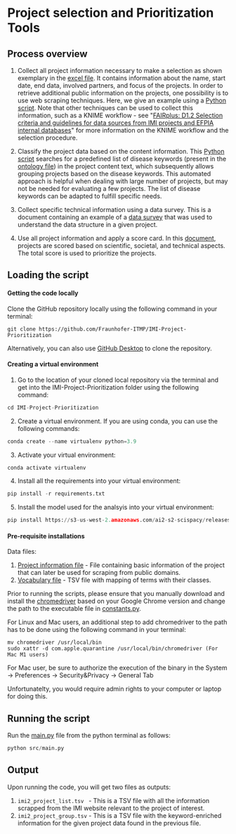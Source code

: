 # Project selection and Prioritization Tools 

## Process overview
1. Collect all project information necessary to make a selection as shown exemplary in the [excel file](data/IMI2_Projects_Abstracts.xlsx). It contains information about the name, start date, end data, involved partners, and focus of the projects. In order to retrieve additional public information on the projects, one possibility is to use web scraping techniques. Here, we give an example using a [Python script](src/scrapper.py). Note that other techniques can be used to collect this information, such as a KNIME workflow - see "[FAIRplus: D1.2 Selection criteria and guidelines for data sources from IMI projects and EFPIA internal databases](https://zenodo.org/record/3596024)" for more information on the KNIME workflow and the selection procedure.


3. Classify the project data based on the content information. This [Python script](src/fair_vocab_mapping.py) searches for a predefined list of disease keywords (present in the [ontology file](data/fair_ontology)) in the project content text, which subsequently allows grouping projects based on the disease keywords. This automated approach is helpful when dealing with large number of projects, but may not be needed for evaluating a few projects. The list of disease keywords can be adapted to fulfill specific needs.


5. Collect specific technical information using a data survey. This is a document containing an example of a [data survey](https://zenodo.org/record/3274230#.YbNVK7nMJgA) that was used to understand the data structure in a given project.


7. Use all project information and apply a score card. In this [document](https://zenodo.org/record/3596024#.YbNVQLnMJgA), projects are scored based on scientific, societal, and technical aspects. The total score is used to prioritize the projects. 


## Loading the script

#### Getting the code locally

Clone the GitHub repository locally using the following command in your terminal:
```
git clone https://github.com/Fraunhofer-ITMP/IMI-Project-Prioritization
```

Alternatively, you can also use [GitHub Desktop](https://desktop.github.com/) to clone the repository.

#### Creating a virtual environment
1. Go to the location of your cloned local repository via the terminal and get into the IMI-Project-Prioritization folder using the following command: 
```python
cd IMI-Project-Prioritization
```

2.  Create a virtual environment. If you are using conda, you can use the following commands:
```python
conda create --name virtualenv python=3.9
```

3. Activate your virtual environment:
```python
conda activate virtualenv
```

4. Install all the requirements into your virtual environment:
```python
pip install -r requirements.txt
```

5. Install the model used for the analsyis into your virtual environment:
```python
pip install https://s3-us-west-2.amazonaws.com/ai2-s2-scispacy/releases/v0.4.0/en_core_sci_md-0.4.0.tar.gz
```

#### Pre-requisite installations

Data files:
1. [Project information file](https://github.com/Fraunhofer-ITMP/IMI-Project-Prioritization/blob/main/data/IMI2_Projects_Abstracts.xlsx) - File containing basic information of the project that can later be used for scraping from public domains.
2. [Vocabulary file](https://github.com/Fraunhofer-ITMP/IMI-Project-Prioritization/blob/aba71c7c664623ac5a179444576f9c71866b4c36/data/fair_ontology.tsv) - TSV file with mapping of terms with their classes.

Prior to running the scripts, please ensure that you manually download and install the [chromedriver](https://chromedriver.chromium.org/downloads) based on your Google Chrome version and change the path to the executable file in [constants.py](src/constants.py).

For Linux and Mac users, an additional step to add chromedriver to the path has to be done using the following command in your terminal:
```
mv chromedriver /usr/local/bin
sudo xattr -d com.apple.quarantine /usr/local/bin/chromedriver (For Mac M1 users)
```
For Mac user, be sure to authorize the execution of the binary in the System -> Preferences -> Security&Privacy -> General Tab

Unfortunatelty, you would require admin rights to your computer or laptop for doing this.

## Running the script
Run the [main.py](src/main.py) file from the python terminal as follows:
```python
python src/main.py
```

## Output
Upon running the code, you will get two files as outputs:
1. `imi2_project_list.tsv ` - This is a TSV file with all the information scrapped from the IMI website relevant to the project of interest.
2. `imi2_project_group.tsv` - This is a TSV file with the keyword-enriched information for the given project data found in the previous file. 

